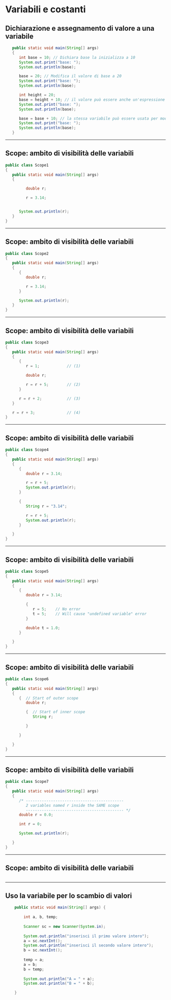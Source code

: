 # Variabili e costanti

## Dichiarazione e assegnamento di valore a una variabile

```java
   public static void main(String[] args)
   {
      int base = 10; // Dichiara base la inizializza a 10
      System.out.print("base: ");
      System.out.println(base);

      base = 20; // Modifica il valore di base a 20
      System.out.print("base: ");
      System.out.println(base);

      int height = 20;
      base = height + 10; // il valore può essere anche un'espressione
      System.out.print("base: ");
      System.out.println(base);

      base = base + 10; // la stessa variabile può essere usata per modificare il proprio valore
      System.out.print("base: ");
      System.out.println(base);      
   }
```

---

## Scope: ambito di visibilità delle variabili

```java
public class Scope1
{
   public static void main(String[] args)      
   {

         double r;

         r = 3.14;


      System.out.println(r);
   }
}

```

---

## Scope: ambito di visibilità delle variabili

```java
public class Scope2
{
   public static void main(String[] args)      
   {
      {
         double r;

         r = 3.14;
      }

      System.out.println(r);
   }
}

```

---

## Scope: ambito di visibilità delle variabili

```java
public class Scope3
{
   public static void main(String[] args)      
   {
      {
         r = 1;            // (1)

         double r;

         r = r + 5;        // (2)
      }

      r = r + 2;           // (3)
   }

   r = r + 3;              // (4)
}

```

---

## Scope: ambito di visibilità delle variabili

```java
public class Scope4
{
   public static void main(String[] args)      
   {
      {
         double r = 3.14;

         r = r + 5;
         System.out.println(r);
      }

      {
         String r = "3.14";

         r = r + 5;
         System.out.println(r);
      }

   }
}

```

---

## Scope: ambito di visibilità delle variabili

```java
public class Scope5
{
   public static void main(String[] args)      
   {
      {
         double r = 3.14;

         {
            r = 5;    // No error
            t = 5;    // Will cause "undefined variable" error
         }

         double t = 1.0;
      }

   }
}

```

---

## Scope: ambito di visibilità delle variabili

```java
public class Scope6
{
   public static void main(String[] args)      
   {
      {  // Start of outer scope
         double r;

         {  // Start of inner scope
            String r;

         }

      }

   }
}

```

---

## Scope: ambito di visibilità delle variabili

```java
public class Scope7
{
   public static void main(String[] args)      
   {
      /* -------------------------------------------
         2 variables named r inside the SAME scope
         ------------------------------------------- */
      double r = 0.0;

      int r = 0;

      System.out.println(r);

   }
}

```

---

## Scope: ambito di visibilità delle variabili

```java

```

---

## Uso la variabile per lo scambio di valori

```java
	public static void main(String[] args) {
		
		int a, b, temp;
		
		Scanner sc = new Scanner(System.in);
		
		System.out.println("inserisci il primo valore intero");
		a = sc.nextInt();
		System.out.println("inserisci il secondo valore intero");
		b = sc.nextInt();
		
		temp = a;
		a = b;
		b = temp;
		
		System.out.println("A = " + a);
		System.out.println("B = " + b);

	}
```